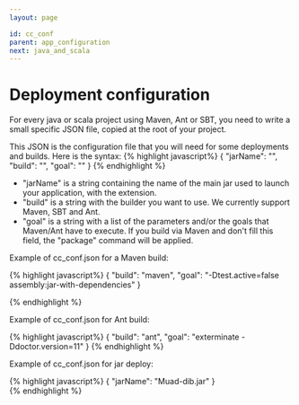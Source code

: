 ```yaml
---
layout: page

id: cc_conf
parent: app_configuration
next: java_and_scala
---
```

Deployment configuration
============

For every java or scala project using Maven, Ant or SBT, you need to write a small specific JSON file, copied at the root of your project.

This JSON is the configuration file that you will need for some deployments and builds. Here is the syntax:
{% highlight javascript%}
    {
      "jarName": "<string>",
      "build": "<string>",
      "goal": "<string>"
    }
{% endhighlight %}


* "jarName" is a string containing the name of the main jar used to launch your application, with the extension.
* "build" is a string with the builder you want to use. We currently support Maven, SBT and Ant.
* "goal" is a string with a list of the parameters and/or the goals that Maven/Ant have to execute. If you build via Maven and don't fill this field, the "package" command will be applied.

Example of cc_conf.json for a Maven build:

{% highlight javascript%}
    {
      "build": "maven",
      "goal": "-Dtest.active=false assembly:jar-with-dependencies"
    }

{% endhighlight %}

Example of cc_conf.json for Ant build:

{% highlight javascript%}
    {
      "build": "ant",
      "goal": "exterminate -Ddoctor.version=11"
    }
{% endhighlight %}

Example of cc_conf.json for jar deploy:  

{% highlight javascript%}
    {
      "jarName": "Muad-dib.jar"	
    }  
{% endhighlight %}
